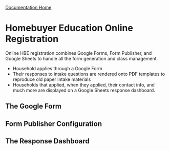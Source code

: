 [Documentation Home](../README.md)

# Homebuyer Education Online Registration

Online HBE registration combines Google Forms, Form Publisher, and Google Sheets to handle all the form generation and class management.

- Household applies through a Google Form
- Their responses to intake questions are rendered onto PDF templates to reproduce old paper intake materials
- Households that applied, when they applied, their contact info, and much more are displayed on a Google Sheets response dashboard.

## The Google Form

## Form Publisher Configuration

## The Response Dashboard
